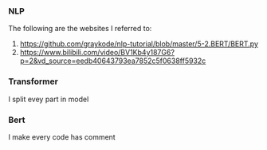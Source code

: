 ### NLP
The following are the websites I referred to:
1. <https://github.com/graykode/nlp-tutorial/blob/master/5-2.BERT/BERT.py>
2. <https://www.bilibili.com/video/BV1Kb4y187G6?p=2&vd_source=eedb40643793ea7852c5f0638ff5932c>

### Transformer
I split evey part in model

### Bert
I make every code has comment
